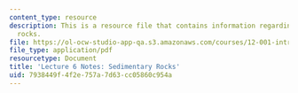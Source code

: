 ```yaml
---
content_type: resource
description: This is a resource file that contains information regarding sedimentary
  rocks.
file: https://ol-ocw-studio-app-qa.s3.amazonaws.com/courses/12-001-introduction-to-geology-fall-2013/7938449f4f2e757a7d63cc05860c954a_MIT12_001F13_Lec6Notes.pdf
file_type: application/pdf
resourcetype: Document
title: 'Lecture 6 Notes: Sedimentary Rocks'
uid: 7938449f-4f2e-757a-7d63-cc05860c954a
---
```

